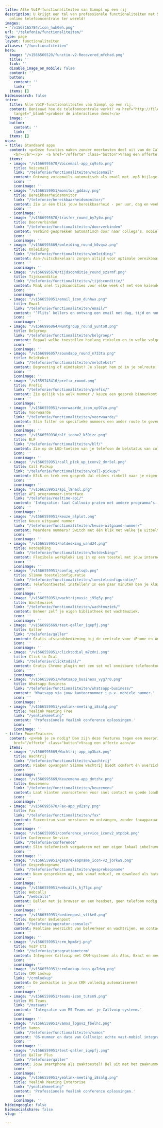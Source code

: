 ```yaml
---
title: Alle VoIP-functionaliteiten van Simmpl op een rij
description: U krijgt een tal van professionele functionaliteiten met Simmpl; de modernste
  online telefooncentrale ter wereld!
images:
- "/v1567165784/icon_hwk0eh.png"
url: "/telefonie/functionaliteiten/"
type: page
layout: functionaliteiten
aliases: "/functionaliteiten"
hero:
  image: "/v1566566520/functio-v2-Recovered_mfchad.png"
  title: ''
  link: ''
  disable_image_on_mobile: false
  content: ''
  button:
    content: ''
    link: ''
  items: []
hideinsearch: false
intro:
  title: Alle VoIP-functionaliteiten van Simmpl op een rij.
  content: Benieuwd hoe de telefooncentrale werkt? <a href="http://files.callvoip.nl/"
    target="_blank">probeer de interactieve demo!</a>
  image: ''
  button:
    content: ''
    link: ''
  items: []
usps:
- title: Standaard apps
  content: <p>Deze functies maken zonder meerkosten deel uit van de Callvoip centrale.
    <br></br></p>  <a href="/offerte" class="button">Vraag een offerte aan</a>
  items:
  - image: "/v1566995670/Voicemail-app_cq9s4o.png"
    title: Voicemail
    link: "/telefonie/functionaliteiten/voicemail"
    content: Ontvang voicemails automatisch als email met .mp3 bijlage.
    icon: ''
    iconimage: ''
  - image: "/v1566559951/monitor_gddauy.png"
    title: Bereikbaarheidsmonitor
    link: "/telefonie/bereikbaarheidsmonitor/"
    content: Zie in één blik jouw bereikbaarheid - per uur, dag en week.
    icon: ''
    iconimage: ''
  - image: "/v1566995670/trasfer_round_by7y4w.png"
    title: Doorverbinden
    link: "/telefonie/functionaliteiten/doorverbinden"
    content: Verbind gesprekken automatisch door naar collega’s, mobiel, etc.
    icon: ''
    iconimage: ''
  - image: "/v1566995669/omleiding_round_k0vqxz.png"
    title: Omleiding
    link: "/telefonie/functionaliteiten/omleiding/"
    content: Aan-/uitschakelaars zorgen altijd voor optimale bereikbaarheid.
    icon: ''
    iconimage: ''
  - image: "/v1566995670/tijdsconditie_round_szsrmf.png"
    title: Tijdsconditie
    link: "/telefonie/functionaliteiten/tijdsconditie/"
    content: Maak snel tijdscondities voor elke week of met een kalender.
    icon: ''
    iconimage: ''
  - image: "/v1566559951/email_icon_duhhwa.png"
    title: Email
    link: "/telefonie/functionaliteiten/email/"
    content: "‘Flits’ bellers en ontvang een email met dag, tijd en nummer."
    icon: ''
    iconimage: ''
  - image: "/v1566996064/Huntgroup_round_yunto8.png"
    title: Belgroep
    link: "/telefonie/functionaliteiten/belgroep/"
    content: Bepaal welke toestellen hoelang rinkelen en in welke volgorde.
    icon: ''
    iconimage: ''
  - image: "/v1566996057/soundapp_round_n733tu.png"
    title: Meldtekst
    link: "/telefonie/functionaliteiten/meldtekst/"
    content: Begroeting of eindtekst? Je sleept hem zó in je belroute!
    icon: ''
    iconimage: ''
  - image: "/v1559743416/prefix_round.png"
    title: Prefix
    link: "/telefonie/functionaliteiten/prefix/"
    content: Zie gelijk via welk nummer / keuze een gesprek binnenkomt.
    icon: ''
    iconimage: ''
  - image: "/v1566559951/voorwaarde_icon_op97zu.png"
    title: Voorwaarde
    link: "/telefonie/functionaliteiten/voorwaarde/"
    content: Slim filter om specifieke nummers een ander route te geven.
    icon: ''
    iconimage: ''
  - image: "/v1566559930/blf_iconv2_k39izc.png"
    title: BLF
    link: "/telefonie/functionaliteiten/blf/"
    content: Zie op de LED-toetsen van je telefoon de belstatus van collega’s.
    icon: ''
    iconimage: ''
  - image: "/v1566559951/call_pick_up_iconv2_dmr5el.png"
    title: Call Pickup
    link: "/telefonie/functionaliteiten/call-pickup/"
    content: Klik en trek een gesprek dat elders rinkelt naar je eigen toestel.
    icon: ''
    iconimage: ''
  - image: "/v1566559951/api_l9naxl.png"
    title: API programmeer-interface
    link: "/telefonie/realtime-api/"
    content: 'Integratie: laat Callvoip praten met andere programma’s.'
    icon: ''
    iconimage: ''
  - image: "/v1566559951/keuze_alplot.png"
    title: Keuze uitgaand nummer
    link: "/telefonie/functionaliteiten/keuze-uitgaand-nummer/"
    content: Meerdere nummers? Switch met één klik met welke je uitbelt!
    icon: ''
    iconimage: ''
  - image: "/v1566559951/hotdesking_uand24.png"
    title: Hotdesking
    link: "/telefonie/functionaliteiten/hotdesking/"
    content: Flexibele werkplek? Log in op een toestel met jouw interne nummer.
    icon: ''
    iconimage: ''
  - image: "/v1566559951/config_xylsqb.png"
    title: Slimme toestelconfiguratie
    link: "/telefonie/functionaliteiten/toestelconfiguratie/"
    content: Telefoontoestel instellen? In een paar minuten ben je klaar!
    icon: ''
    iconimage: ''
  - image: "/v1566559951/wachtrijmusic_j95g5y.png"
    title: Wachtmuziek
    link: "/telefonie/functionaliteiten/wachtmuziek/"
    content: Beheer zelf je eigen bibliotheek met wachtmuziek.
    icon: ''
    iconimage: ''
  - image: "/v1566995669/test-qaller_iqepfj.png"
    title: Qaller
    link: "/telefonie/qaller"
    content: Gratis afstandsbediening bij de centrale voor iPhone en Android.
    icon: ''
    iconimage: ''
  - image: "/v1566559951/clicktodial_m7zdni.png"
    title: Click to Dial
    link: "/telefonie/clicktodial/"
    content: Gratis Chrome plugin met een set vol onmisbare telefoontools!
    icon: ''
    iconimage: ''
  - image: "/v1566559951/whatsapp_business_vyg7r0.png"
    title: Whatsapp Business
    link: "/telefonie/functionaliteiten/whatsapp-business/"
    content: 'Whatsapp via jouw kantoornummer i.p.v. mobiele nummer.'
    icon: ''
    iconimage: ''
  - image: "/v1566559951/yealink-meeting_i8salg.png"
    title: Yealink Meeting Free
    link: "/yealinkmeeting"
    content: 'Professionele Yealink conference oplossingen.'
    icon: ''
    iconimage: ''
- title: PowerFeatures
  content: <p>Heb je ze nodig? Dan zijn deze features tegen een meerprijs beschikbaar!<br></br></p>  <a
    href="/offerte" class="button">Vraag een offerte aan</a>
  items:
  - image: "/v1566995669/Wachtrij-app_bp3bak.png"
    title: Wachtrij
    link: "/telefonie/functionaliteiten/wachtrij"
    content: Pieken opvangen? Slimme wachtrij biedt comfort én overzicht!
    icon: ''
    iconimage: ''
  - image: "/v1566995669/Keuzemenu-app_dntzhx.png"
    title: Keuzemenu
    link: "/telefonie/functionaliteiten/keuzemenu"
    content: Laat klanten voorsorteren voor snel contact en goede loadbalance.
    icon: ''
    iconimage: ''
  - image: "/v1566995670/Fax-app_yd2sny.png"
    title: Fax
    link: "/telefonie/functionaliteiten/fax"
    content: Faxcentrum voor versturen en ontvangen, zonder faxapparaat.
    icon: ''
    iconimage: ''
  - image: "/v1566559951/conference_service_iconv2_otpdpk.png"
    title: Conference Service
    link: "/telefonie/conference"
    content: Slim telefonisch vergaderen met een eigen lokaal inbelnummer.
    icon: ''
    iconimage: ''
  - image: "/v1566559951/gespreksopname_icon-v2_jorkw9.png"
    title: Gespreksopname
    link: "/telefonie/functionaliteiten/gespreksopname"
    content: Neem gesprekken op, ook vanaf mobiel, en download als batch.
    icon: ''
    iconimage: ''
  - image: "/v1566559951/webcalls_kj7lgc.png"
    title: Webcalls
    link: "/webcalls"
    content: Bellen met je browser en een headset, geen telefoon nodig!
    icon: ''
    iconimage: ''
  - image: "/v1566559951/bedienpost_vttke0.png"
    title: Operator Bedienpost
    link: "/telefonie/operator-console/"
    content: Realtime overzicht van belverkeer en wachtrijen, en contactlijst.
    icon: ''
    iconimage: ''
  - image: "/v1566559951/crm_hpm6rj.png"
    title: VoIP CTI
    link: "/telefonie/integratiemetcrm"
    content: Integreer Callvoip met CRM-systemen als Afas, Exact en meer.
    icon: ''
    iconimage: ''
  - image: "/v1566559951/crmlookup-icon_ga7dwq.png"
    title: CRM Lookup
    link: "/crmlookup"
    content: De zoekactie in jouw CRM volledig automatiseren!
    icon: ''
    iconimage: ''
  - image: "/v1566559951/teams-icon_tutsm9.png"
    title: MS Teams
    link: "/msteams"
    content: 'Integratie van MS Teams met je Callvoip-systeem.'
    icon: ''
    iconimage: ''
  - image: "/v1566559951/vamos_logov2_fbelhc.png"
    title: Vamos
    link: "/telefonie/functionaliteiten/vamos"
    content: '06-nummer en data van Callvoip: echte vast-mobiel integratie.'
    icon: ''
    iconimage: ''
  - image: "/v1566559951/test-qaller_iqepfj.png"
    title: Qaller Plus
    link: "/telefonie/qaller"
    content: Jouw smartphone als zaaktoestel! Bel uit met het zaaknummer.
    icon: ''
    iconimage: ''
  - image: "/v1566559951/yealink-meeting_i8salg.png"
    title: Yealink Meeting Enterprise
    link: "/yealinkmeeting"
    content: 'Professionele Yealink conference oplossingen.'
    icon: ''
    iconimage: ''
hideingoogle: false
hidesocialshare: false
slug: ''

---
```

